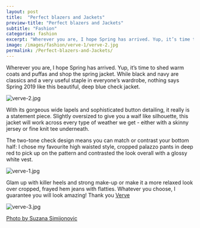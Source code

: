 ```yaml
---
layout: post
title:  "Perfect blazers and Jackets"
preview-title: "Perfect blazers and Jackets"
subtitle: "Fashion"
categories: fashion
excerpt: "Wherever you are, I hope Spring has arrived. Yup, it’s time to shed warm coats and puffas and shop the spring jacket. While black and navy are classics and a very usefull staple in everyone’s wardrobe" 
image: /images/fashion/verve-1/verve-2.jpg
permalink: /Perfect-blazers-and-Jackets/
---
```

Wherever you are, I hope Spring has arrived. Yup, it’s time to shed warm coats and puffas and shop the spring jacket. While black and navy are classics and a very useful staple in everyone’s wardrobe, nothing says Spring 2019 like this beautiful, deep blue check jacket.

<img src="{{ '/images/fashion/verve-1/verve-2.jpg' | prepend: SourceUrl }}" alt="verve-2.jpg">

With its gorgeous wide lapels and sophisticated button detailing, it really is a statement piece. Slightly oversized to give you a waif like silhouette, this jacket will work across every type of weather we get - either with a skinny jersey or fine knit tee underneath.

<div class="row no-gutters">
    <div class="col-md-6 col-sm-12">
        <div class="post-left-image" style="background: url(../images/fashion/verve-1/verve.jpg) no-repeat; background-size: cover; margin-right: 0.5rem; max-height: 630px !important"></div>
    </div>
    <div class="col-md-6 col-sm-12">
        <div class="post-right-image" style="background: url(../images/fashion/verve-1/verve-4.jpg) no-repeat; background-size: cover; margin-left: 0.5rem; max-height: 630px !important"></div>
    </div>
</div>

The two-tone check design means you can match or contrast your bottom half: I chose my favourite high waisted style, cropped palazzo pants in deep red to pick up on the pattern and contrasted the look overall with a glossy white vest. 

<img src="{{ '/images/fashion/verve-1/verve-1.jpg' | prepend: SourceUrl }}" alt="verve-1.jpg">

Glam up with killer heels and strong make-up or make it a more relaxed look over cropped, frayed hem jeans with flatties. Whatever you choose, I guarantee you will look amazing! Thank you <a href="https://www.verveboutique.com/" target="_blank">Verve</a>

<img src="{{ '/images/fashion/verve-1/verve-3.jpg' | prepend: SourceUrl }}" alt="verve-3.jpg">

<a href="https://www.instagram.com/simisu__/" target="_blank">Photo by Suzana Simijonovic</a>